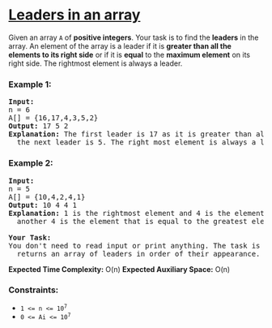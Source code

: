 # [Leaders in an array](https://www.geeksforgeeks.org/problems/leaders-in-an-array-1587115620/1)

Given an array <code>A</code> of <strong>positive integers</strong>. Your task is to find the <strong>leaders</strong> in the array. 
An element of the array is a leader if it is <strong>greater than all the elements to its right side</strong> or if it is <strong>equal</strong> to the <strong>maximum element</strong> on its right side. 
The rightmost element is always a leader. 

### **Example 1:**
<pre>
<strong>Input:</strong>
n = 6
A[] = {16,17,4,3,5,2}
<strong>Output:</strong> 17 5 2
<strong>Explanation:</strong> The first leader is 17 as it is greater than all the elements to its right.  Similarly, 
  the next leader is 5. The right most element is always a leader so it is also included.
</pre>
### **Example 2:**
<pre>
<strong>Input:</strong>
n = 5
A[] = {10,4,2,4,1}
<strong>Output:</strong> 10 4 4 1
<strong>Explanation:</strong> 1 is the rightmost element and 4 is the element which is greater than all the elements to its right. Similarly 
  another 4 is the element that is equal to the greatest element to its right and 10 is the greatest element in the whole array.

<strong>Your Task:</strong>
You don't need to read input or print anything. The task is to complete the function leader() which takes array A and n as input parameters and 
  returns an array of leaders in order of their appearance.
</pre>
<strong>Expected Time Complexity:</strong> O(n)
<strong>Expected Auxiliary Space:</strong> O(n)

### **Constraints:**
- <code>1 <= n <= 10<sup>7</sup></code>
- <code>0 <= Ai <= 10<sup>7</sup></code>
